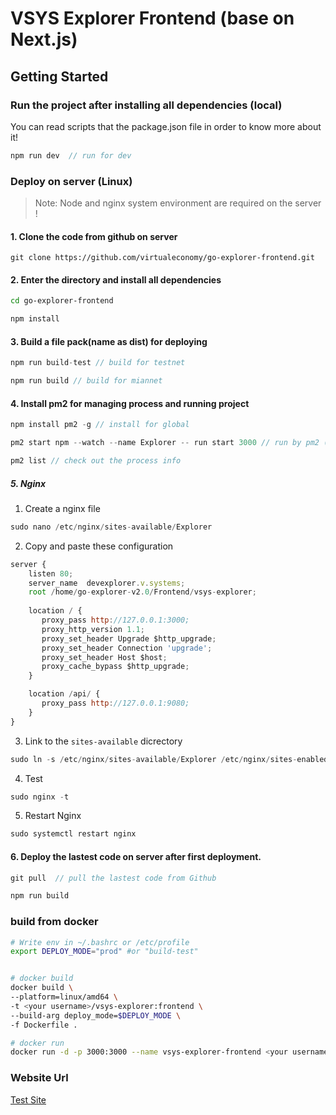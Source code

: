 # VSYS Explorer Frontend (base on Next.js)

## Getting Started

### Run the project after installing all dependencies (local)

You can read scripts that the package.json file in order to know more about it!

```js
npm run dev  // run for dev
```

### Deploy on server (Linux)
> Note: Node and nginx system environment are required on the server !

#### 1. Clone the code from github on server

`git clone https://github.com/virtualeconomy/go-explorer-frontend.git`

#### 2. Enter the directory and install all dependencies

```bash
cd go-explorer-frontend

npm install
```

#### 3. Build a file pack(name as dist) for deploying

```js
npm run build-test // build for testnet

npm run build // build for miannet
```
#### 4. Install pm2 for managing process and running project

```js
npm install pm2 -g // install for global

pm2 start npm --watch --name Explorer -- run start 3000 // run by pm2 (default port is 3000)

pm2 list // check out the process info 
```

##### 5. Nginx

1) Create a nginx file
```js
sudo nano /etc/nginx/sites-available/Explorer
```

2) Copy and paste these configuration 

```js
server {
    listen 80;
    server_name  devexplorer.v.systems;
    root /home/go-explorer-v2.0/Frontend/vsys-explorer;
   
    location / {
       proxy_pass http://127.0.0.1:3000;
       proxy_http_version 1.1;
       proxy_set_header Upgrade $http_upgrade;
       proxy_set_header Connection 'upgrade';
       proxy_set_header Host $host;
       proxy_cache_bypass $http_upgrade;
    }

    location /api/ {
       proxy_pass http://127.0.0.1:9080;
    }
}
```

3) Link to the `sites-available` dicrectory

```js
sudo ln -s /etc/nginx/sites-available/Explorer /etc/nginx/sites-enabled
```
4) Test 

```js
sudo nginx -t
```

5) Restart Nginx

```js 
sudo systemctl restart nginx
```

#### 6. Deploy the lastest code on server after first deployment. 

```js
git pull  // pull the lastest code from Github

npm run build 
```

### build from docker
```bash
# Write env in ~/.bashrc or /etc/profile
export DEPLOY_MODE="prod" #or "build-test"


# docker build
docker build \
--platform=linux/amd64 \
-t <your username>/vsys-explorer:frontend \
--build-arg deploy_mode=$DEPLOY_MODE \
-f Dockerfile .

# docker run
docker run -d -p 3000:3000 --name vsys-explorer-frontend <your username>/vsys-explorer:frontend
```

### Website Url

[Test Site](http://devexplorer.v.systems)
